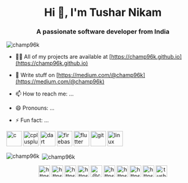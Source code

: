 
<h1 align="center">Hi 👋, I'm Tushar Nikam</h1>
<h3 align="center">A passionate software developer from India</h3>

<p align="left"> <img src="https://komarev.com/ghpvc/?username=champ96k" alt="champ96k" /> </p>

- 👨‍💻 All of my projects are available at [https://champ96k.github.io](https://champ96k.github.io)

- 📝 Write stuff on [https://medium.com/@champ96k](https://medium.com/@champ96k)

- 📫 How to reach me: ...

- 😄 Pronouns: ...

- ⚡ Fun fact: ...

<p align="left"><img src="https://devicons.github.io/devicon/devicon.git/icons/c/c-original.svg" alt="c" width="40" height="40"/> <img src="https://devicons.github.io/devicon/devicon.git/icons/cplusplus/cplusplus-original.svg" alt="cplusplus" width="40" height="40"/> <img src="https://www.vectorlogo.zone/logos/dartlang/dartlang-icon.svg" alt="dart" width="40" height="40"/> <img src="https://www.vectorlogo.zone/logos/firebase/firebase-icon.svg" alt="firebase" width="40" height="40"/> <img src="https://www.vectorlogo.zone/logos/flutterio/flutterio-icon.svg" alt="flutter" width="40" height="40"/> <img src="https://www.vectorlogo.zone/logos/git-scm/git-scm-icon.svg" alt="git" width="40" height="40"/> <img src="https://devicons.github.io/devicon/devicon.git/icons/linux/linux-original.svg" alt="linux" width="40" height="40"/></p>

<p><img align="left" src="https://github-readme-stats.vercel.app/api/top-langs/?username=champ96k&layout=compact&hide=html" alt="champ96k" /></p>

<p>&nbsp;<img align="center" src="https://github-readme-stats.vercel.app/api?username=champ96k&show_icons=true" alt="champ96k" /></p>

<p align="center">
<a href="https://twitter.com/https://twitter.com/champ_96k" target="blank"><img align="center" src="https://cdn.jsdelivr.net/npm/simple-icons@3.0.1/icons/twitter.svg" alt="https://twitter.com/champ_96k" height="30" width="30" /></a>
<a href="https://linkedin.com/in/https://www.linkedin.com/in/tushar-nikam-a29a97131/" target="blank"><img align="center" src="https://cdn.jsdelivr.net/npm/simple-icons@3.0.1/icons/linkedin.svg" alt="https://www.linkedin.com/in/tushar-nikam-a29a97131/" height="30" width="30" /></a>
<a href="https://stackoverflow.com/users/https://stackoverflow.com/users/11157840/champ-96k" target="blank"><img align="center" src="https://cdn.jsdelivr.net/npm/simple-icons@3.0.1/icons/stackoverflow.svg" alt="https://stackoverflow.com/users/11157840/champ-96k" height="30" width="30" /></a>
<a href="https://dribbble.com/https://dribbble.com/champ96k" target="blank"><img align="center" src="https://cdn.jsdelivr.net/npm/simple-icons@3.0.1/icons/dribbble.svg" alt="https://dribbble.com/champ96k" height="30" width="30" /></a>
<a href="https://medium.com/@champ96k" target="blank"><img align="center" src="https://cdn.jsdelivr.net/npm/simple-icons@3.0.1/icons/medium.svg" alt="@champ96k" height="30" width="30" /></a>
<a href="https://www.youtube.com/c/https://www.youtube.com/channel/ucx0bgqcgpvmxm5kae2iryng?view_as=subscriber" target="blank"><img align="center" src="https://cdn.jsdelivr.net/npm/simple-icons@3.0.1/icons/youtube.svg" alt="https://www.youtube.com/channel/ucx0bgqcgpvmxm5kae2iryng?view_as=subscriber" height="30" width="30" /></a>
<a href="https://www.hackerrank.com/https://www.hackerrank.com/tusharnikam2021" target="blank"><img align="center" src="https://cdn.jsdelivr.net/npm/simple-icons@3.0.1/icons/hackerrank.svg" alt="https://www.hackerrank.com/tusharnikam2021" height="30" width="30" /></a>
<a href="https://www.leetcode.com/https://leetcode.com/tusharnikam2021/" target="blank"><img align="center" src="https://cdn.jsdelivr.net/npm/simple-icons@3.0.1/icons/leetcode.svg" alt="https://leetcode.com/tusharnikam2021/" height="30" width="30" /></a>
<a href="https://www.hackerearth.com/https://www.hackerearth.com/@tusharnikam2021" target="blank"><img align="center" src="https://cdn.jsdelivr.net/npm/simple-icons@3.0.1/icons/hackerearth.svg" alt="https://www.hackerearth.com/@tusharnikam2021" height="30" width="30" /></a>
<a href="https://www.geeksforgeeks.com/tusharnikam" target="blank"><img align="center" src="https://cdn.jsdelivr.net/npm/simple-icons@3.0.1/icons/geeksforgeeks.svg" alt="tusharnikam" height="30" width="30" /></a>
</p>
